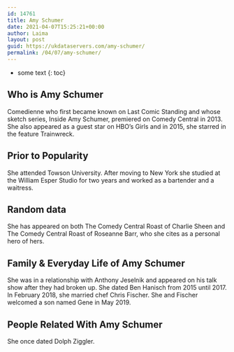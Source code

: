 ```yaml
---
id: 14761
title: Amy Schumer
date: 2021-04-07T15:25:21+00:00
author: Laima
layout: post
guid: https://ukdataservers.com/amy-schumer/
permalink: /04/07/amy-schumer/
---
```


* some text
{: toc}


## Who is Amy Schumer
                  
                  
                  
Comedienne who first became known on Last Comic Standing and whose sketch series, Inside Amy Schumer, premiered on Comedy Central in 2013. She also appeared as a guest star on HBO&#8217;s Girls and in 2015, she starred in the feature Trainwreck.
                  
              
            
              
            
                
                
                
## Prior to Popularity
                  
                  
                  
She attended Towson University. After moving to New York she studied at the William Esper Studio for two years and worked as a bartender and a waitress. 
                  
              
            
              
            
                
                
                
## Random data
                  
                  
                  
She has appeared on both The Comedy Central Roast of Charlie Sheen and The Comedy Central Roast of Roseanne Barr, who she cites as a personal hero of hers.
                  
              
            
              
            
                
                
                
## Family & Everyday Life of Amy Schumer
                  
                  
                  
She was in a relationship with Anthony Jeselnik and appeared on his talk show after they had broken up. She dated Ben Hanisch from 2015 until 2017. In February 2018, she married chef Chris Fischer. She and Fischer welcomed a son named Gene in May 2019. 
                  
              
            
              
            
                
                
                
## People Related With Amy Schumer
                  
                  
                  
She once dated Dolph Ziggler.
                  
              
            
              
            
                
              
            
              
              
            
            
              
            
          
          
          
